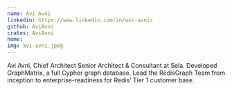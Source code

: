 ```yaml
---
name: Avi Avni
linkedin: https://www.linkedin.com/in/avi-avni/
github: AviAvni
crates: AviAvni
home:
img: avi-avni.jpeg
---
```


Avi Avni, Chief Architect
Senior Architect & Consultant at Sela. Developed GraphMatrix, a full Cypher graph database.
Lead the RedisGraph Team from inception to enterprise-readiness for Redis’ Tier 1 customer base.
